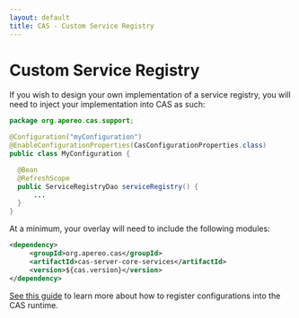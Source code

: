 ```yaml
---
layout: default
title: CAS - Custom Service Registry
---
```


# Custom Service Registry

If you wish to design your own implementation of a service registry, you will need to inject your implementation into CAS as such:

```java
package org.apereo.cas.support;

@Configuration("myConfiguration")
@EnableConfigurationProperties(CasConfigurationProperties.class)
public class MyConfiguration {

  @Bean
  @RefreshScope
  public ServiceRegistryDao serviceRegistry() {
      ...
  }
}
```

At a minimum, your overlay will need to include the following modules:

```xml
<dependency>
     <groupId>org.apereo.cas</groupId>
     <artifactId>cas-server-core-services</artifactId>
     <version>${cas.version}</version>
</dependency>
```

[See this guide](Configuration-Management-Extensions.html) to learn more about how to register configurations into the CAS runtime.
